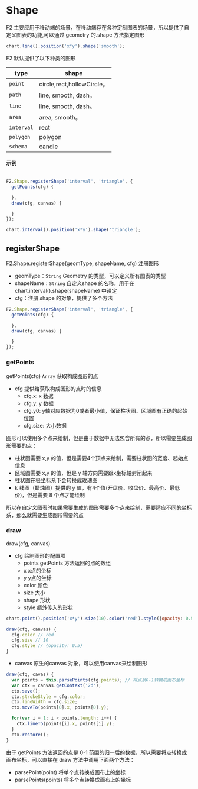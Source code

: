 <!--
index: 4
title: Shape

-->

# Shape

F2 主要应用于移动端的场景，在移动端存在各种定制图表的场景，所以提供了自定义图表的功能,可以通过 geometry 的.shape 方法指定图形

```js
chart.line().position('x*y').shape('smooth');
```

F2 默认提供了以下种类的图形

type | shape
--- | ---
`point` | circle,rect,hollowCircle。
`path` | line, smooth, dash。
`line` | line, smooth, dash。
`area` | area, smooth。
`interval` | rect
`polygon` | polygon
`schema` | candle



#### 示例

```js

F2.Shape.registerShape('interval', 'triangle', {
  getPoints(cfg) {

  },
  draw(cfg, canvas) {

  }
});

chart.interval().position('x*y').shape('triangle');
```

## registerShape

F2.Shape.registerShape(geomType, shapeName, cfg) 注册图形

* geomType：`String` Geometry 的类型，可以定义所有图表的类型
* shapeName：`String` 自定义shape 的名称，用于在 chart.interval().shape(shapeName) 中设定
* cfg：注册 shape 的对象，提供了多个方法

```js
F2.Shape.registerShape('interval', 'triangle', {
  getPoints(cfg) {

  },
  draw(cfg, canvas) {

  }
});
```

### getPoints

getPoints(cfg) `Array` 获取构成图形的点
  * cfg 提供给获取构成图形的点时的信息
    + cfg.x: x 数据
    + cfg.y: y 数据
    + cfg.y0: y轴对应数据为0或者最小值，保证柱状图、区域图有正确的起始位置
    + cfg.size: 大小数据

图形可以使用多个点来绘制，但是由于数据中无法包含所有的点，所以需要生成图形需要的点：
* 柱状图需要 x,y 的值，但是需要4个顶点来绘制，需要柱状图的宽度、起始点信息
* 区域图需要 x,y 的值，但是 y 轴方向需要跟x坐标轴封闭起来
* 柱状图在极坐标系下会转换成玫瑰图
* k 线图（蜡烛图）提供的 y 值，有4个值(开盘价、收盘价、最高价、最低价)，但是需要 8 个点才能绘制

所以在自定义图表时如果需要生成的图形需要多个点来绘制，需要适应不同的坐标系，那么就需要生成图形需要的点

### draw

draw(cfg, canvas)

* cfg 绘制图形的配置项
  + points getPoints 方法返回的点的数组
  + x x点的坐标
  + y y点的坐标
  + color 颜色
  + size 大小
  + shape 形状
  + style 额外传入的形状

```js
chart.point().position('x*y').size(10).color('red').style({opacity: 0.5});

draw(cfg, canvas) {
  cfg.color // red
  cfg.size // 10
  cfg.style // {opacity: 0.5}
}
```

* canvas 原生的canvas 对象，可以使用canvas来绘制图形

```js
draw(cfg, cavas) {
  var points = this.parsePoints(cfg.points); // 将点从0-1转换成画布坐标
  var ctx = canvas.getContext('2d');
  ctx.save();
  ctx.strokeStyle = cfg.color;
  ctx.lineWidth = cfg.size;
  ctx.moveTo(points[0].x, points[0].y);

  for(var i = 1; i < points.length; i++) {
    ctx.lineTo(points[i].x, points[i].y);
  }
  ctx.restore();
}
```

由于 getPoints 方法返回的点是 0-1 范围的归一后的数据，所以需要将点转换成画布坐标，可以直接在 draw 方法中调用下面两个方法：

* parsePoint(point) 将单个点转换成画布上的坐标
* parsePoints(points) 将多个点转换成画布上的坐标


